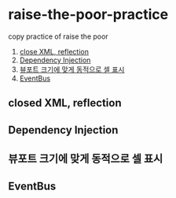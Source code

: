 raise-the-poor-practice  
===================================
copy practice of raise the poor
1. [close XML, reflection](#closed-xml-reflection)
2. [Dependency Injection](#Dependency-Injection)
3. [뷰포트 크기에 맞게 동적으로 셀  표시](#뷰포트-크기에-맞게-동적으로-셀-표시)
4. [EventBus](#EventBus)

## closed XML, reflection

## Dependency Injection

## 뷰포트 크기에 맞게 동적으로 셀 표시

## EventBus
